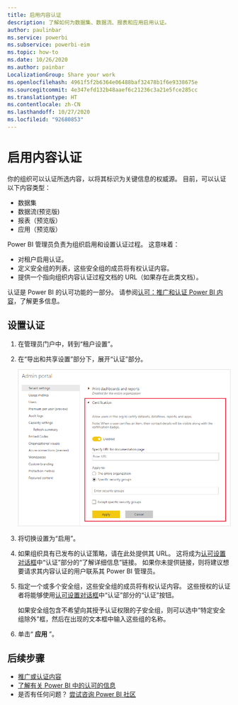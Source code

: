 ```yaml
---
title: 启用内容认证
description: 了解如何为数据集、数据流、报表和应用启用认证。
author: paulinbar
ms.service: powerbi
ms.subservice: powerbi-eim
ms.topic: how-to
ms.date: 10/26/2020
ms.author: painbar
LocalizationGroup: Share your work
ms.openlocfilehash: 4961f5f2b6364e06488baf32478b1f6e9338675e
ms.sourcegitcommit: 4e347efd132b48aaef6c21236c3a21e5fce285cc
ms.translationtype: HT
ms.contentlocale: zh-CN
ms.lasthandoff: 10/27/2020
ms.locfileid: "92680853"
---
```

# <a name="enable-content-certification"></a>启用内容认证

你的组织可以认证所选内容，以将其标识为关键信息的权威源。 目前，可以认证以下内容类型：
* 数据集
* 数据流(预览版)
* 报表（预览版）
* 应用（预览版）

Power BI 管理员负责为组织启用和设置认证过程。 这意味着：
* 对租户启用认证。
* 定义安全组的列表，这些安全组的成员将有权认证内容。
* 提供一个指向组织内容认证过程文档的 URL（如果存在此类文档）。

认证是 Power BI 的认可功能的一部分。 请参阅[认可：推广和认证 Power BI 内容](../collaborate-share/service-endorsement-overview.md)，了解更多信息。

## <a name="set-up-certification"></a>设置认证

1. 在管理员门户中，转到“租户设置”。
1. 在“导出和共享设置”部分下，展开“认证”部分。

   ![设置数据集和数据流认证](media/service-admin-setup-certification/service-admin-certification-setup-dialog.png)

1. 将切换设置为“启用”。
1. 如果组织具有已发布的认证策略，请在此处提供其 URL。 这将成为[认可设置对话框](../collaborate-share/service-endorse-content.md#request-content-certification)中“认证”部分的“了解详细信息”链接。 如果你未提供链接，则将建议想要请求其内容认证的用户联系其 Power BI 管理员。
1. 指定一个或多个安全组，这些安全组的成员将有权认证内容。 这些授权的认证者将能够使用[认可设置对话框](../collaborate-share/service-endorse-content.md#certify-content)中“认证”部分的“认证”按钮。
    
    如果安全组包含不希望向其授予认证权限的子安全组，则可以选中“特定安全组除外”框，然后在出现的文本框中输入这些组的名称。
1. 单击“ **应用** ”。

## <a name="next-steps"></a>后续步骤
* [推广或认证内容](../collaborate-share/service-endorse-content.md)
* [了解有关 Power BI 中的认可的信息](../collaborate-share/service-endorsement-overview.md)
* 是否有任何问题？ [尝试咨询 Power BI 社区](https://community.powerbi.com/)
